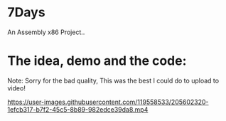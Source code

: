 # 7Days
An Assembly x86 Project..

# The idea, demo and the code:
Note: Sorry for the bad quality, This was the best I could do to upload to video! 

https://user-images.githubusercontent.com/119558533/205602320-1efcb317-b7f2-45c5-8b89-982edce39da8.mp4

